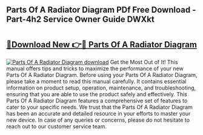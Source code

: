 ## Parts Of A Radiator Diagram PDf Free Download - Part-4h2 Service Owner Guide DWXkt

# <h2><a href="http://dfr6lez.blite.top/?on=Parts+Of+A+Radiator+Diagram">🔗Download New 👉🔴 Parts Of A Radiator Diagram</a></h2>

[![Parts Of A Radiator Diagram download](https://i.imgur.com/lujVjoI.png)](http://dfr6lez.blite.top/?on=Parts+Of+A+Radiator+Diagram)
Get the Most Out of It! This manual offers tips and tricks to maximize the performance of your new Parts Of A Radiator Diagram. Before using your Parts Of A Radiator Diagram, please take a moment to read this manual carefully. It contains essential information on product setup, operation, maintenance, and troubleshooting, ensuring that you are able to use the product safely and effectively. This Parts Of A Radiator Diagram features a comprehensive set of features to cater to your specific needs. We trust that the Parts Of A Radiator Diagram has been an accurate and detailed resource in your efforts to master your new device. In case of any queries or concerns, please do not hesitate to reach out to our customer service team.
